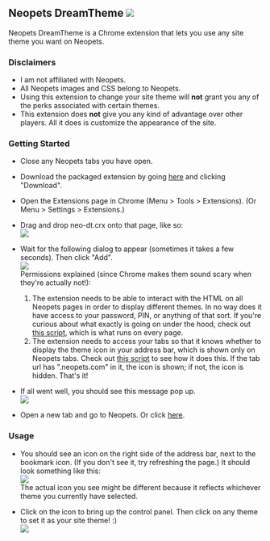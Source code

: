 ## Neopets DreamTheme ![](http://i.imgur.com/CaRRqQo.png)

Neopets DreamTheme is a Chrome extension that lets you use any site theme you want on Neopets.

### Disclaimers
* I am not affiliated with Neopets.
* All Neopets images and CSS belong to Neopets.
* Using this extension to change your site theme will **not** grant you any of the perks associated with certain themes.
* This extension does **not** give you any kind of advantage over other players. All it does is customize the appearance of the site.

### Getting Started
* Close any Neopets tabs you have open.
* Download the packaged extension by going [here](https://docs.google.com/file/d/0B1epie81RPWlMGx0Nnp5N3NUNWs/) and clicking "Download".
* Open the Extensions page in Chrome (Menu > Tools > Extensions). (Or Menu > Settings > Extensions.)
* Drag and drop neo-dt.crx onto that page, like so:  
![](http://i.imgur.com/FjcHC1F.png)

* Wait for the following dialog to appear (sometimes it takes a few seconds). Then click "Add".  
![](http://i.imgur.com/Z3fVTHv.png)  
Permissions explained (since Chrome makes them sound scary when they're actually not!):
    1. The extension needs to be able to interact with the HTML on all Neopets pages in order to display different themes. In no way does it have access to your password, PIN, or anything of that sort. If you're curious about what exactly is going on under the hood, check out [this script](https://github.com/AshleighC/neo-dt/blob/master/js/content.js), which is what runs on every page.
    2. The extension needs to access your tabs so that it knows whether to display the theme icon in your address bar, which is shown only on Neopets tabs. Check out [this script](https://github.com/AshleighC/neo-dt/blob/master/js/background.js) to see how it does this. If the tab url has ".neopets.com" in it, the icon is shown; if not, the icon is hidden. That's it!

* If all went well, you should see this message pop up.  
![](http://i.imgur.com/GB1YkZi.png)

* Open a new tab and go to Neopets. Or click <a href="http://www.neopets.com/" target="_blank">here</a>.

### Usage
* You should see an icon on the right side of the address bar, next to the bookmark icon. (If you don't see it, try refreshing the page.) It should look something like this:  
![](http://i.imgur.com/sPJuQF0.png)  
The actual icon you see might be different because it reflects whichever theme you currently have selected.

* Click on the icon to bring up the control panel. Then click on any theme to set it as your site theme! :)  
![](http://i.imgur.com/VdgJHaf.png)
